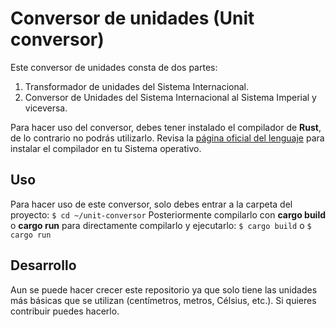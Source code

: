 # Conversor de unidades (Unit conversor)
Este conversor de unidades consta de dos partes:
1. Transformador de unidades del Sistema Internacional.
2. Conversor de Unidades del Sistema Internacional al Sistema Imperial y viceversa.

Para hacer uso del conversor, debes tener instalado el compilador de **Rust**, de lo contrario no podrás utilizarlo.
Revisa la [página oficial del lenguaje](https://www.rust-lang.org/tools/install) para instalar el compilador en tu Sistema operativo.

## Uso
Para hacer uso de este conversor, solo debes entrar a la carpeta del proyecto:
`$ cd ~/unit-conversor`
Posteriormente compilarlo con **cargo build** o **cargo run** para directamente compilarlo y ejecutarlo:
`$ cargo build`
o
`$ cargo run`

## Desarrollo
Aun se puede hacer crecer este repositorio ya que solo tiene las unidades más básicas que se utilizan (centímetros, metros, Célsius, etc.). Si quieres contribuir puedes hacerlo.
